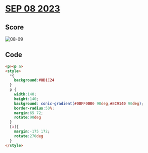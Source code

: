 # [SEP 08 2023](https://cssbattle.dev/play/fvELCOWUKXuKyHSsnZZk)

## Score
![08-09](https://github.com/FrancoEspinozaV/CSSBattle/assets/142062208/2f20b657-e060-41df-9560-eff8a3de64f3)

## Code
```html
<p><p a>
<style>
  *{
    background:#8D1C24
  }
  p {
    width:140;
    height:140;
    background: conic-gradient(#00FF0000 90deg,#EC9140 90deg);
    border-radius:50%;
    margin:65 72;
    rotate:90deg
  }
  [a]{
    margin:-175 172;
    rotate:270deg
  }
</style>
```
